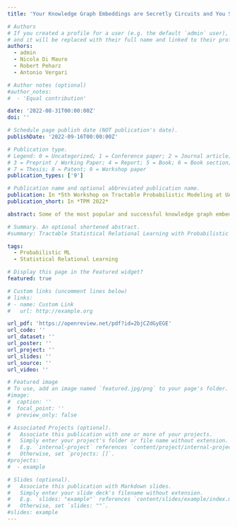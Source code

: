 ```yaml
---
title: 'Your Knowledge Graph Embeddings are Secretly Circuits and You Should Treat Them as Such'

# Authors
# If you created a profile for a user (e.g. the default `admin` user), write the username (folder name) here
# and it will be replaced with their full name and linked to their profile.
authors:
  - admin
  - Nicola Di Mauro
  - Robert Peharz
  - Antonio Vergari

# Author notes (optional)
#author_notes:
#  - 'Equal contribution'

date: '2022-08-31T00:00:00Z'
doi: ''

# Schedule page publish date (NOT publication's date).
publishDate: '2022-09-16T00:00:00Z'

# Publication type.
# Legend: 0 = Uncategorized; 1 = Conference paper; 2 = Journal article;
# 3 = Preprint / Working Paper; 4 = Report; 5 = Book; 6 = Book section;
# 7 = Thesis; 8 = Patent; 9 = Workshop paper
publication_types: ['9']

# Publication name and optional abbreviated publication name.
publication: In *5th Workshop on Tractable Probabilistic Modeling at UAI (TPM 2022)*
publication_short: In *TPM 2022*

abstract: Some of the most popular and successful knowledge graph embedding (KGE) models---CP, ComplEx, RESCAL and TuckER---encode tensor factorizations that define an energy-based score over subject-relation-object triples. As such, they are not amenable to efficient maximum-likelihood training, and do not easily allow to sample triples nor answering complex queries in a principled probabilistic way. In this paper, we show how all these models can be readily interpreted as constrained computational graphs---circuits---and show how, by some minor modifications, one can turn them into tractable generative models of triples. This novel perspective not only fixes many of the aforementioned shortcomings of KGE models, but helps understand why recent learning strategies for KGE are successful while suggesting interesting new ones.

# Summary. An optional shortened abstract.
#summary: Tractable Statistical Relational Learning with Probabilistic Circuits.

tags:
  - Probabilistic ML
  - Statistical Relational Learning

# Display this page in the Featured widget?
featured: true

# Custom links (uncomment lines below)
# links:
# - name: Custom Link
#   url: http://example.org

url_pdf: 'https://openreview.net/pdf?id=2bjCZdGyEGE'
url_code: ''
url_dataset: ''
url_poster: ''
url_project: ''
url_slides: ''
url_source: ''
url_video: ''

# Featured image
# To use, add an image named `featured.jpg/png` to your page's folder.
#image:
#  caption: ''
#  focal_point: ''
#  preview_only: false

# Associated Projects (optional).
#   Associate this publication with one or more of your projects.
#   Simply enter your project's folder or file name without extension.
#   E.g. `internal-project` references `content/project/internal-project/index.md`.
#   Otherwise, set `projects: []`.
#projects:
#  - example

# Slides (optional).
#   Associate this publication with Markdown slides.
#   Simply enter your slide deck's filename without extension.
#   E.g. `slides: "example"` references `content/slides/example/index.md`.
#   Otherwise, set `slides: ""`.
#slides: example
---
```


